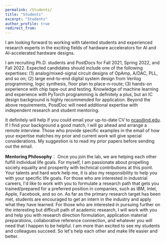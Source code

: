 ```yaml
---
permalink: /Students/
title: "Students"
excerpt: "Students"
author_profile: true
redirect_from: 
---
```


I am looking forward to working with talented students and experienced research experts in the exciting fields of hardware accelerators for AI and AI-accelerated hardware designs.

I am recruiting Ph.D. students and PostDocs for Fall 2021, Spring 2022, and Fall 2022. Expected candidates should include one of the following expertises: (1) analog/mixed-signal circuit designs of OpAmp, A/DAC, PLL, and so on; (2) large end-to-end digital system design from Verilog programming, logic synthesis, floor plan to place-n-route;  (3) hands-on experience with chip tape-out and testing. Knowledge of machine learning and experience with PyTorch programming is definitely a plus, but an IC design background is highly recommended for application. Beyond the above requirements, PosdDoc will need additional expertise with independent research and student mentoring.

It definitely will help if you could email your up-to-date CV to ncao@nd.edu. If I find your background a good match, I will go ahead and arrange a remote interview. Those who provide specific examples in the email of how your expertise matches my prior and current work will give special considerations. My suggestion is to read my prior papers before sending out the email.

**Mentoring Philosophy**： Once you join the lab, we are helping each other fulfill individual life goals. For myself, I am passionate about propelling society equality and prosperity with technical contributions at this point. Your talents and hard work help me, it is also my responsibility to help you with your specific life goals. For those who are interested in industrial careers, I'd like to work with you to formulate a research path that gets you trained/prepared for a preferred position in companies, such as IBM, Intel, Apple, Facebook, and so on. As far as the primary research target has been met, students are encouraged to get an intern in the industry and apply what they have learned. For those who are interested in pursuing further on the interesting but difficult path of academic research, I will work with you and help you with research direction formulation,  application material preparations, collaborative reference connection, and whatever you will need that I happen to be helpful. I am more than excited to see my students and colleagues succeed. So let's help each other and make life easier and better.
